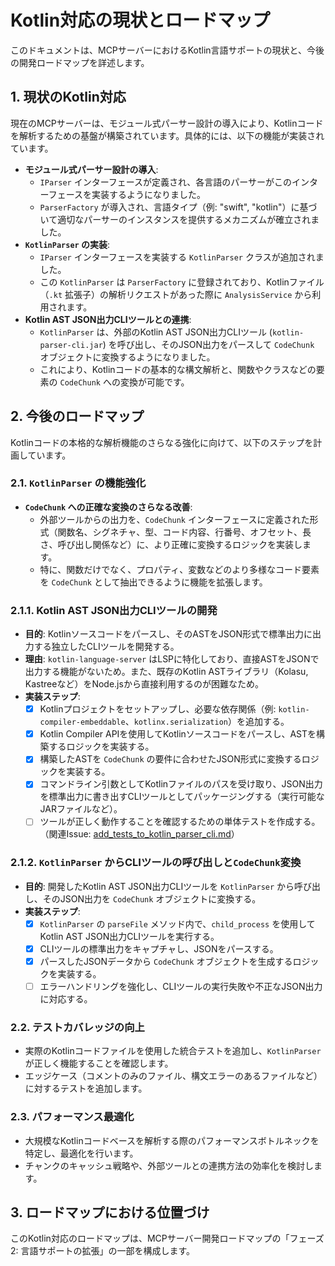 # Kotlin対応の現状とロードマップ

このドキュメントは、MCPサーバーにおけるKotlin言語サポートの現状と、今後の開発ロードマップを詳述します。

## 1. 現状のKotlin対応

現在のMCPサーバーは、モジュール式パーサー設計の導入により、Kotlinコードを解析するための基盤が構築されています。具体的には、以下の機能が実装されています。

- **モジュール式パーサー設計の導入**:
  - `IParser` インターフェースが定義され、各言語のパーサーがこのインターフェースを実装するようになりました。
  - `ParserFactory` が導入され、言語タイプ（例: "swift", "kotlin"）に基づいて適切なパーサーのインスタンスを提供するメカニズムが確立されました。
- **`KotlinParser` の実装**:
  - `IParser` インターフェースを実装する `KotlinParser` クラスが追加されました。
  - この `KotlinParser` は `ParserFactory` に登録されており、Kotlinファイル（`.kt` 拡張子）の解析リクエストがあった際に `AnalysisService` から利用されます。
- **Kotlin AST JSON出力CLIツールとの連携**:
  - `KotlinParser` は、外部のKotlin AST JSON出力CLIツール (`kotlin-parser-cli.jar`) を呼び出し、そのJSON出力をパースして `CodeChunk` オブジェクトに変換するようになりました。
  - これにより、Kotlinコードの基本的な構文解析と、関数やクラスなどの要素の `CodeChunk` への変換が可能です。

## 2. 今後のロードマップ

Kotlinコードの本格的な解析機能のさらなる強化に向けて、以下のステップを計画しています。

### 2.1. `KotlinParser` の機能強化

- **`CodeChunk` への正確な変換のさらなる改善**:
  - 外部ツールからの出力を、`CodeChunk` インターフェースに定義された形式（関数名、シグネチャ、型、コード内容、行番号、オフセット、長さ、呼び出し関係など）に、より正確に変換するロジックを実装します。
  - 特に、関数だけでなく、プロパティ、変数などのより多様なコード要素を `CodeChunk` として抽出できるように機能を拡張します。

### 2.1.1. Kotlin AST JSON出力CLIツールの開発

- **目的**: Kotlinソースコードをパースし、そのASTをJSON形式で標準出力に出力する独立したCLIツールを開発する。
- **理由**: `kotlin-language-server` はLSPに特化しており、直接ASTをJSONで出力する機能がないため。また、既存のKotlin ASTライブラリ（Kolasu, Kastreeなど）をNode.jsから直接利用するのが困難なため。
- **実装ステップ**:
  - [x] Kotlinプロジェクトをセットアップし、必要な依存関係（例: `kotlin-compiler-embeddable`、`kotlinx.serialization`）を追加する。
  - [x] Kotlin Compiler APIを使用してKotlinソースコードをパースし、ASTを構築するロジックを実装する。
  - [x] 構築したASTを `CodeChunk` の要件に合わせたJSON形式に変換するロジックを実装する。
  - [x] コマンドライン引数としてKotlinファイルのパスを受け取り、JSON出力を標準出力に書き出すCLIツールとしてパッケージングする（実行可能なJARファイルなど）。
  - [ ] ツールが正しく動作することを確認するための単体テストを作成する。（関連Issue: [add_tests_to_kotlin_parser_cli.md](issues/add_tests_to_kotlin_parser_cli.md)）

### 2.1.2. `KotlinParser` からCLIツールの呼び出しと`CodeChunk`変換

- **目的**: 開発したKotlin AST JSON出力CLIツールを `KotlinParser` から呼び出し、そのJSON出力を `CodeChunk` オブジェクトに変換する。
- **実装ステップ**:
  - [x] `KotlinParser` の `parseFile` メソッド内で、`child_process` を使用してKotlin AST JSON出力CLIツールを実行する。
  - [x] CLIツールの標準出力をキャプチャし、JSONをパースする。
  - [x] パースしたJSONデータから `CodeChunk` オブジェクトを生成するロジックを実装する。
  - [ ] エラーハンドリングを強化し、CLIツールの実行失敗や不正なJSON出力に対応する。

### 2.2. テストカバレッジの向上

- 実際のKotlinコードファイルを使用した統合テストを追加し、`KotlinParser` が正しく機能することを確認します。
- エッジケース（コメントのみのファイル、構文エラーのあるファイルなど）に対するテストを追加します。

### 2.3. パフォーマンス最適化

- 大規模なKotlinコードベースを解析する際のパフォーマンスボトルネックを特定し、最適化を行います。
- チャンクのキャッシュ戦略や、外部ツールとの連携方法の効率化を検討します。

## 3. ロードマップにおける位置づけ

このKotlin対応のロードマップは、MCPサーバー開発ロードマップの「フェーズ2: 言語サポートの拡張」の一部を構成します。
